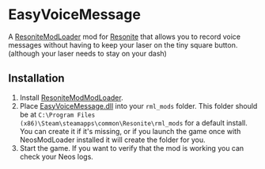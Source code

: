 EasyVoiceMessage
==========

A [ResoniteModLoader](https://github.com/resonite-modding-group/ResoniteModLoader) mod for [Resonite](https://resonite.com/) that allows you to record voice messages without having to keep your laser on the tiny square button. (although your laser needs to stay on your dash)

## Installation
1. Install [ResoniteModModLoader](https://github.com/resonite-modding-group/ResoniteModLoader).
2. Place [EasyVoiceMessage.dll](https://github.com/Ryn-Fox/EasyVoiceMessageResonite/releases/download/v1.0.0.0r/EasyVoiceMessage.dll) into your `rml_mods` folder. This folder should be at `C:\Program Files (x86)\Steam\steamapps\common\Resonite\rml_mods` for a default install. You can create it if it's missing, or if you launch the game once with NeosModLoader installed it will create the folder for you.
3. Start the game. If you want to verify that the mod is working you can check your Neos logs.
